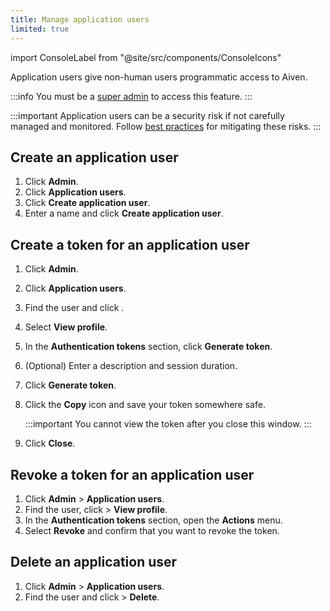 ```yaml
---
title: Manage application users
limited: true
---
```


import ConsoleLabel from "@site/src/components/ConsoleIcons"

Application users give non-human users programmatic access to Aiven.

:::info
You must be a [super admin](/docs/platform/howto/make-super-admin) to access this feature.
:::

:::important
 Application users can be a security risk if not carefully managed and monitored. Follow
 [best practices](/docs/platform/concepts/application-users#security-best-practices) for
 mitigating these risks.
:::

## Create an application user

1.  Click **Admin**.
1.  Click **Application users**.
1.  Click **Create application user**.
1.  Enter a name and click **Create application user**.

## Create a token for an application user

1.  Click **Admin**.
1.  Click **Application users**.
1.  Find the user and click <ConsoleLabel name="actions"/> .
1.  Select **View profile**.
1.  In the **Authentication tokens** section, click **Generate token**.
1.  (Optional) Enter a description and session duration.
1.  Click **Generate token**.
1.  Click the **Copy** icon and save your token somewhere safe.

    :::important
    You cannot view the token after you close this window.
    :::

1.  Click **Close**.

## Revoke a token for an application user

1.  Click **Admin** > **Application users**.
1.  Find the user, click <ConsoleLabel name="actions"/> > **View profile**.
1.  In the **Authentication tokens** section, open the **Actions** menu.
1.  Select **Revoke** and confirm that you want to revoke the token.

## Delete an application user

1.  Click **Admin** > **Application users**.
1.  Find the user and click <ConsoleLabel name="actions"/> > **Delete**.
